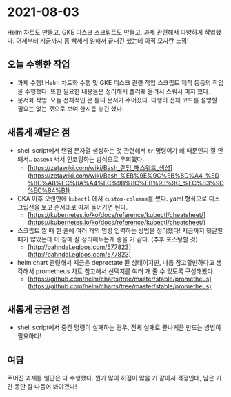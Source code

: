 # 2021-08-03

Helm 차트도 만들고, GKE 디스크 스크립트도 만들고, 과제 관련해서 다양하게 작업했다. 어제부터 지금까지 좀 빡세게 임해서 끝내긴 했는데 아직 모자란 느낌!

## 오늘 수행한 작업

- 과제 수행! Helm 차트화 수행 및 GKE 디스크 관련 작업 스크립트 제작 등등의 작업을 수행했다. 또한 필요한 내용들은 정리해서 풀리퀘 올려서 스쿼시 머지 했다.
- 문서화 작업. 오늘 전체적인 큰 틀의 문서가 주어졌다. 다행히 전체 코드를 설명할 필요는 없는 것으로 보여 한시름 놓긴 했다.

## 새롭게 깨달은 점

- shell script에서 랜덤 문자열 생성하는 것 관련해서 `tr` 명령어가 왜 때문인지 잘 안 돼서.. `base64` 써서 인코딩하는 방식으로 우회했다.
    - [https://zetawiki.com/wiki/Bash_랜덤_패스워드_생성](https://zetawiki.com/wiki/Bash_%EB%9E%9C%EB%8D%A4_%ED%8C%A8%EC%8A%A4%EC%9B%8C%EB%93%9C_%EC%83%9D%EC%84%B1)
- CKA 이후 오랜만에 `kubectl` 에서 `custom-columns`를 썼다. yaml 형식으로 디스크립션을 보고 순서대로 따져 들어가면 된다.
    - [https://kubernetes.io/ko/docs/reference/kubectl/cheatsheet/](https://kubernetes.io/ko/docs/reference/kubectl/cheatsheet/)
- 스크립트 짤 때 한 줄에 여러 개의 명령 입력하는 방법을 정리했다! 지금까지 헷갈릴 때가 많았는데 이 참에 잘 정리해두는게 좋을 거 같다. (추후 포스팅할 것)
    - [http://bahndal.egloos.com/577823](http://bahndal.egloos.com/577823)
- helm chart 관련해서 지금은 deprectate 된 상태이지만, 나름 참고할만하다고 생각해서 prometheus 차트 참고해서 선택지를 여러 개 줄 수 있도록 구성해봤다.
    - [https://github.com/helm/charts/tree/master/stable/prometheus](https://github.com/helm/charts/tree/master/stable/prometheus)

## 새롭게 궁금한 점

- shell script에서 중간 명령이 실패하는 경우, 전체 실패로 끝나게끔 만드는 방법이 필요하다!

## 여담

주어진 과제를 일단은 다 수행했다. 뭔가 많이 허점이 많을 거 같아서 걱정인데, 남은 기간 동안 잘 다듬어 봐야겠다!